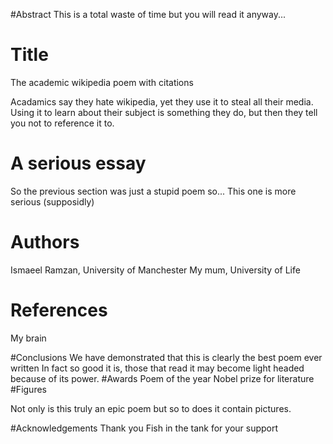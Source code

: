 #Abstract
This is a total waste of time but you will read it anyway...
# Title 

The academic wikipedia poem with citations

Acadamics say they hate wikipedia, 
yet they use it to steal all their media.
Using it to learn about their subject is something they do,
but then they tell you not to reference it to.

# A serious essay

So the previous section was just a stupid poem so... 
This one is more serious (supposidly)
# Authors


Ismaeel Ramzan, University of Manchester
My mum, University of Life


# References

My brain

#Conclusions
We have demonstrated that this is clearly the best poem ever written 
In fact so good it is, those that read it may become light headed because of its power.
#Awards
Poem of the year
Nobel prize for literature
#Figures

Not only is this truly an epic poem but so to does it contain pictures.

#Acknowledgements
Thank you Fish in the tank for your support